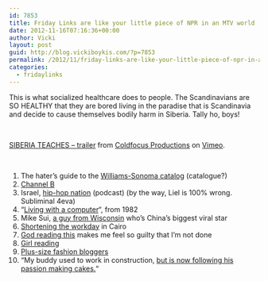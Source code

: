 ```yaml
---
id: 7853
title: Friday Links are like your little piece of NPR in an MTV world
date: 2012-11-16T07:16:36+00:00
author: Vicki
layout: post
guid: http://blog.vickiboykis.com/?p=7853
permalink: /2012/11/friday-links-are-like-your-little-piece-of-npr-in-an-mtv-world/
categories:
  - fridaylinks
---
```

This is what socialized healthcare does to people. The Scandinavians are SO HEALTHY that they are bored living in the paradise that is Scandinavia and decide to cause themselves bodily harm in Siberia. Tally ho, boys!

&nbsp;



[SIBERIA TEACHES &#8211; trailer](http://vimeo.com/19532763) from [Coldfocus Productions](http://vimeo.com/coldfocus) on [Vimeo](http://vimeo.com).

&nbsp;

  1. The hater&#8217;s guide to the <a href="http://deadspin.com/5959212/the-haters-guide-to-the-williams+sonoma-catalog?tag=shopspin" target="_blank">Williams-Sonoma catalog</a> (catalogue?)
  2. <a href="http://therumpus.net/2012/11/channel-b/" target="_blank">Channel B</a>
  3. Israel, <a href="http://www.tabletmag.com/podcasts/116353/my-hip-hop-nation" target="_blank">hip-hop nation</a> (podcast) (by the way, Liel is 100% wrong. Subliminal 4eva)
  4. &#8220;<a href="http://www.theatlantic.com/magazine/archive/1982/07/living-with-a-computer/306063/" target="_blank">Living with a computer</a>&#8220;, from 1982
  5. Mike Sui, <a href="http://www.theawl.com/2012/11/meet-mike-sui-a-dude-from-wisconsin-whos-now-chinas-biggest-viral-star" target="_blank">a guy from Wisconsin</a> who&#8217;s China&#8217;s biggest viral star
  6. <a href="http://www.arabist.net/blog/2012/11/13/in-latitude-shortening-the-workday-is-no-way-to-regulate-cai.html" target="_blank">Shortening the workday</a> in Cairo
  7. <a href="http://www.theawl.com/2012/11/for-those-who-have-asked-politely-about-my-novel" target="_blank">God reading this</a> makes me feel so guilty that I&#8217;m not done
  8. <a href="http://biblioklept.org/2012/11/09/a-girl-reading-pierre-auguste-renoir/" target="_blank">Girl reading</a>
  9. <a href="http://www.shape.com/blogs/shape-your-life/plus-size-fashion-bloggers-dress-their-curves" target="_blank">Plus-size fashion bloggers</a>
 10. &#8220;My buddy used to work in construction, <a href="http://imgur.com/WqQGx?utm_medium=referral&utm_source=pulsenews" target="_blank">but is now following his passion making cakes.</a>&#8220;
